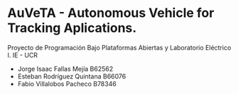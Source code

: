 # AuVeTA - Autonomous Vehicle for Tracking Aplications. 

Proyecto de Programación Bajo Plataformas Abiertas y Laboratorio Eléctrico I. IE - UCR
* Jorge Isaac Fallas Mejía B62562
* Esteban Rodríguez Quintana B66076
* Fabio Villalobos Pacheco B78346













